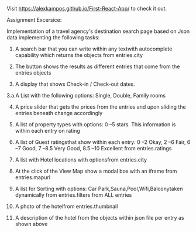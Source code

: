 Visit https://alexkampos.github.io/First-React-App/ to check it out.


Assignment Excersice:

Implementation of a travel agency's destination search page based on Json data
implementing the following tasks:

1. A search bar that you can write within any textwith autocomplete capability which returns the objects from entries.city

2. The button shows the results as different entries that come from the entries objects

3. A display that shows Check-in / Check-out dates.

  3.a.A List with the following options: Single, Double, Family rooms

4. A price slider that gets the prices from the entries and upon sliding the entries beneath change accordingly

5. A list of property types with options: 0 –5 stars. This information is within each entry on rating

6. A list of Guest ratingsthat show within each entry: 0 –2 Okay, 2 –6 Fair, 6 –7 Good, 7 –8.5 Very Good, 8.5 –10 Excellent from entries.ratings

7. A list with Hotel locations with optionsfrom entries.city

8. At the click of the View Map show a modal box with an iframe from entries.mapurl

9. A list for Sorting with options: Car Park,Sauna,Pool,Wifi,Balconytaken dynamically from entries.filters from ALL entries

10. A photo of the hotelfrom entries.thumbnail

11. A description of the hotel from the objects within json file per entry as shown above
